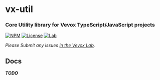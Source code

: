 
# vx-util
### Core Utility library for Vevox TypeScript/JavaScript projects

[![NPM](https://img.shields.io/npm/v/vx-util.svg?style=for-the-badge)](https://npmjs.org/vx-util)
[![License](https://img.shields.io/npm/l/vx-util.svg?style=for-the-badge)](LICENSE)
[![Lab](https://img.shields.io/static/v1.svg?style=for-the-badge&label=lab&message=open-source&color=informational)](https://lab.vevox.io/oepn-source/vx-util)

*Please Submit any issues [in the Vevox Lab](https://lab.vevox.io/open-source/vx-util).*

## Docs
***TODO***
